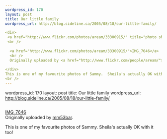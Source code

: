 ```yaml
--- 
wordpress_id: 170
layout: post
title: Our little family
wordpress_url: http://blog.sideline.ca/2005/08/18/our-little-family/

<div>
 <a href="http://www.flickr.com/photos/aream/33300915/" title="photo sharing"><img src="http://photos23.flickr.com/33300915_852c3b548b_m.jpg" alt="" /></a>
 <br />
 
  <a href="http://www.flickr.com/photos/aream/33300915/">IMG_7646</a>
  <br />
  Originally uploaded by <a href="http://www.flickr.com/people/aream/">mm53bar</a>.
 
</div>
This is one of my favourite photos of Sammy.  Sheila's actually OK with it too!
<br />
--- 
```

wordpress_id: 170
layout: post
title: Our little family
wordpress_url: http://blog.sideline.ca/2005/08/18/our-little-family/

<div>
 <a href="http://www.flickr.com/photos/aream/33300915/" title="photo sharing"><img src="http://photos23.flickr.com/33300915_852c3b548b_m.jpg" alt="" /></a>
 <br />
 
  <a href="http://www.flickr.com/photos/aream/33300915/">IMG_7646</a>
  <br />
  Originally uploaded by <a href="http://www.flickr.com/people/aream/">mm53bar</a>.
 
</div>
This is one of my favourite photos of Sammy.  Sheila's actually OK with it too!
<br />
